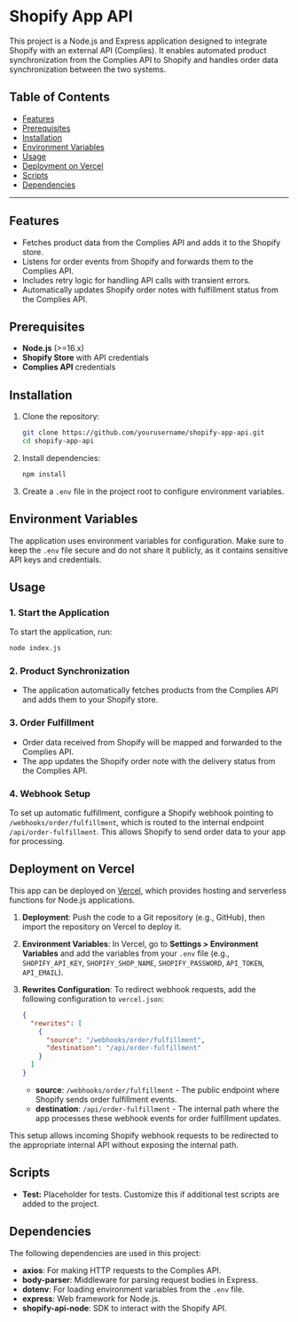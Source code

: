 
# Shopify App API

This project is a Node.js and Express application designed to integrate Shopify with an external API (Complies). It enables automated product synchronization from the Complies API to Shopify and handles order data synchronization between the two systems.

## Table of Contents
- [Features](#features)
- [Prerequisites](#prerequisites)
- [Installation](#installation)
- [Environment Variables](#environment-variables)
- [Usage](#usage)
- [Deployment on Vercel](#deployment-on-vercel)
- [Scripts](#scripts)
- [Dependencies](#dependencies)
---

## Features
- Fetches product data from the Complies API and adds it to the Shopify store.
- Listens for order events from Shopify and forwards them to the Complies API.
- Includes retry logic for handling API calls with transient errors.
- Automatically updates Shopify order notes with fulfillment status from the Complies API.

## Prerequisites
- **Node.js** (>=16.x)
- **Shopify Store** with API credentials
- **Complies API** credentials

## Installation
1. Clone the repository:
   ```bash
   git clone https://github.com/yourusername/shopify-app-api.git
   cd shopify-app-api
   ```

2. Install dependencies:
   ```bash
   npm install
   ```

3. Create a `.env` file in the project root to configure environment variables.

## Environment Variables
The application uses environment variables for configuration. 
Make sure to keep the `.env` file secure and do not share it publicly, as it contains sensitive API keys and credentials.

## Usage
### 1. Start the Application
To start the application, run:
```bash
node index.js
```

### 2. Product Synchronization
- The application automatically fetches products from the Complies API and adds them to your Shopify store.

### 3. Order Fulfillment
- Order data received from Shopify will be mapped and forwarded to the Complies API.
- The app updates the Shopify order note with the delivery status from the Complies API.

### 4. Webhook Setup
To set up automatic fulfillment, configure a Shopify webhook pointing to `/webhooks/order/fulfillment`, which is routed to the internal endpoint `/api/order-fulfillment`. This allows Shopify to send order data to your app for processing.

## Deployment on Vercel
This app can be deployed on [Vercel](https://vercel.com/), which provides hosting and serverless functions for Node.js applications.

1. **Deployment**: Push the code to a Git repository (e.g., GitHub), then import the repository on Vercel to deploy it.

2. **Environment Variables**: In Vercel, go to **Settings > Environment Variables** and add the variables from your `.env` file (e.g., `SHOPIFY_API_KEY`, `SHOPIFY_SHOP_NAME`, `SHOPIFY_PASSWORD`, `API_TOKEN`, `API_EMAIL`).

3. **Rewrites Configuration**: To redirect webhook requests, add the following configuration to `vercel.json`:

    ```json
    {
      "rewrites": [
        {
          "source": "/webhooks/order/fulfillment",
          "destination": "/api/order-fulfillment"
        }
      ]
    }
    ```

   - **source**: `/webhooks/order/fulfillment` - The public endpoint where Shopify sends order fulfillment events.
   - **destination**: `/api/order-fulfillment` - The internal path where the app processes these webhook events for order fulfillment updates.

This setup allows incoming Shopify webhook requests to be redirected to the appropriate internal API without exposing the internal path.

## Scripts
- **Test:** Placeholder for tests. Customize this if additional test scripts are added to the project.

## Dependencies
The following dependencies are used in this project:

- **axios**: For making HTTP requests to the Complies API.
- **body-parser**: Middleware for parsing request bodies in Express.
- **dotenv**: For loading environment variables from the `.env` file.
- **express**: Web framework for Node.js.
- **shopify-api-node**: SDK to interact with the Shopify API.


